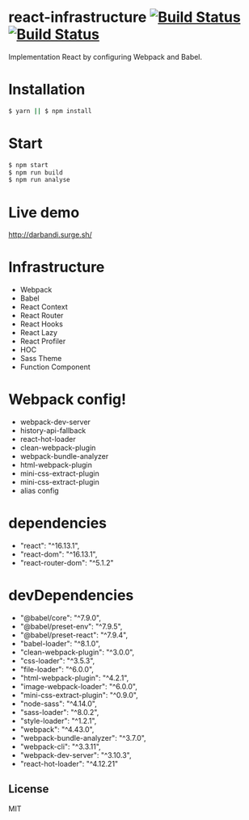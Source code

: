 # react-infrastructure [![Build Status](https://darbandi.visualstudio.com/react-infrastructure/_apis/build/status/darbandi.react-infrastructure?branchName=master)](https://darbandi.visualstudio.com/react-infrastructure/_build/latest?definitionId=2&branchName=master) [![Build Status](https://travis-ci.com/darbandi/react-infrastructure.svg?branch=master)](https://travis-ci.com/darbandi/react-infrastructure)

Implementation React by configuring Webpack and Babel.

# Installation
```sh
$ yarn || $ npm install
```

# Start
```sh
$ npm start
$ npm run build
$ npm run analyse
```
# Live demo
http://darbandi.surge.sh/

# Infrastructure
  - Webpack
  - Babel
  - React Context 
  - React Router
  - React Hooks
  - React Lazy
  - React Profiler
  - HOC
  - Sass Theme
  - Function Component

# Webpack config!
- webpack-dev-server
- history-api-fallback
- react-hot-loader
- clean-webpack-plugin
- webpack-bundle-analyzer
- html-webpack-plugin
- mini-css-extract-plugin
- mini-css-extract-plugin
- alias config

# dependencies
- "react": "^16.13.1",
- "react-dom": "^16.13.1",
- "react-router-dom": "^5.1.2"

# devDependencies
-   "@babel/core": "^7.9.0",
-   "@babel/preset-env": "^7.9.5",
-   "@babel/preset-react": "^7.9.4",
-   "babel-loader": "^8.1.0",
-   "clean-webpack-plugin": "^3.0.0",
-   "css-loader": "^3.5.3",
-   "file-loader": "^6.0.0",
-   "html-webpack-plugin": "^4.2.1",
-   "image-webpack-loader": "^6.0.0",
-   "mini-css-extract-plugin": "^0.9.0",
-   "node-sass": "^4.14.0",
-   "sass-loader": "^8.0.2",
-   "style-loader": "^1.2.1",
-   "webpack": "^4.43.0",
-   "webpack-bundle-analyzer": "^3.7.0",
-   "webpack-cli": "^3.3.11",
-   "webpack-dev-server": "^3.10.3",
-   "react-hot-loader": "^4.12.21"




License
----
MIT




